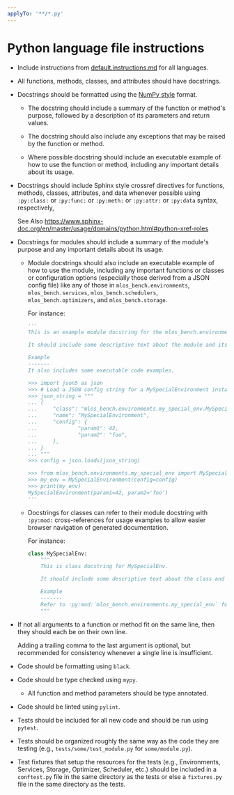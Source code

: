 ```yaml
---
applyTo: '**/*.py'
---
```


# Python language file instructions

- Include instructions from [default.instructions.md](default.instructions.md) for all languages.

- All functions, methods, classes, and attributes should have docstrings.

- Docstrings should be formatted using the [NumPy style](https://sphinxcontrib-napoleon.readthedocs.io/en/latest/example_numpy.html) format.

  - The docstring should include a summary of the function or method's purpose, followed by a description of its parameters and return values.

  - The docstring should also include any exceptions that may be raised by the function or method.

  - Where possible docstring should include an executable example of how to use the function or method, including any important details about its usage.

- Docstrings should include Sphinx style crossref directives for functions, methods, classes, attributes, and data whenever possible using `:py:class:` or `:py:func:` or `:py:meth:` or `:py:attr:` or `:py:data` syntax, respectively,

  See Also <https://www.sphinx-doc.org/en/master/usage/domains/python.html#python-xref-roles>

- Docstrings for modules should include a summary of the module's purpose and any important details about its usage.

  - Module docstrings should also include an executable example of how to use the module, including any important functions or classes or configuration options (especially those derived from a JSON config file) like any of those in `mlos_bench.environments`, `mlos_bench.services`, `mlos_bench.schedulers`, `mlos_bench.optimizers`, and `mlos_bench.storage`.

    For instance:

    ```python
    '''
    This is an example module docstring for the mlos_bench.environments.my_special_env module.

    It should include some descriptive text about the module and its purpose.

    Example
    -------
    It also includes some executable code examples.

    >>> import json5 as json
    >>> # Load a JSON config string for a MySpecialEnvironment instance.
    >>> json_string = """
    ... {
    ...     "class": "mlos_bench.environments.my_special_env.MySpecialEnvironment",
    ...     "name": "MySpecialEnvironment",
    ...     "config": {
    ...             "param1": 42,
    ...             "param2": "foo",
    ...     },
    ... }
    ... """
    >>> config = json.loads(json_string)

    >>> from mlos_bench.environments.my_special_env import MySpecialEnvironment
    >>> my_env = MySpecialEnvironment(config=config)
    >>> print(my_env)
    MySpecialEnvironment(param1=42, param2='foo')
    '''
    ```

  - Docstrings for classes can refer to their module docstring with `:py:mod:` cross-references for usage examples to allow easier browser navigation of generated documentation.

    For instance:

    ```python
    class MySpecialEnv:
        """
        This is class docstring for MySpecialEnv.

        It should include some descriptive text about the class and its purpose.

        Example
        -------
        Refer to :py:mod:`mlos_bench.environments.my_special_env` for usage examples.
        """
    ```

- If not all arguments to a function or method fit on the same line, then they should each be on their own line.

  Adding a trailing comma to the last argument is optional, but recommended for consistency whenever a single line is insufficient.

- Code should be formatting using `black`.

- Code should be type checked using `mypy`.

  - All function and method parameters should be type annotated.

- Code should be linted using `pylint`.

- Tests should be included for all new code and should be run using `pytest`.

- Tests should be organized roughly the same way as the code they are testing (e.g., `tests/some/test_module.py` for `some/module.py`).

- Test fixtures that setup the resources for the tests (e.g., Environments, Services, Storage, Optimizer, Scheduler, etc.) should be included in a `conftest.py` file in the same directory as the tests or else a `fixtures.py` file in the same directory as the tests.
